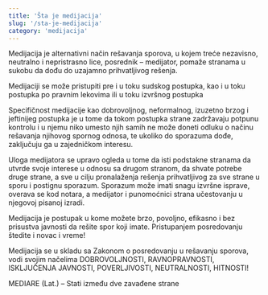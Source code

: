 ```yaml
---
title: 'Šta je medijacija'
slug: '/sta-je-medijacija'
category: 'medijacija'
---
```


Medijacija je alternativni način rešavanja sporova, u kojem treće nezavisno, neutralno i nepristrasno lice, posrednik – medijator, pomaže stranama u sukobu da dođu do uzajamno prihvatljivog rešenja.

Medijaciji se može pristupiti pre i u toku sudskog postupka, kao i u toku postupka po pravnim lekovima ili u toku izvršnog postupka

Specifičnost medijacije kao dobrovoljnog, neformalnog, izuzetno brzog i jeftinijeg postupka je u tome da tokom postupka strane zadržavaju potpunu kontrolu i u njemu niko umesto njih samih ne može doneti odluku o načinu rešavanja njihovog spornog odnosa, te ukoliko do sporazuma dođe, zaključuju ga u zajedničkom interesu.

Uloga medijatora se upravo ogleda u tome da isti podstakne stranama da utvrde svoje interese u odnosu sa drugom stranom, da shvate potrebe druge strane, a sve u cilju pronalaženja rešenja prihvatljivog za sve strane u sporu i postignu sporazum. Sporazum može imati snagu izvršne isprave, overava se kod notara, a medijator i punomoćnici strana učestovanju u njegovoj pisanoj izradi.

Medijacija je postupak u kome možete brzo, povoljno, efikasno i bez prisustva javnosti da rešite spor koji imate. Pristupanjem posredovanju štedite i novac i vreme!

Medijacija se u skladu sa Zakonom o posredovanju u rešavanju sporova, vodi svojim načelima DOBROVOLJNOSTI, RAVNOPRAVNOSTI, ISKLJUČENJA JAVNOSTI, POVERLJIVOSTI, NEUTRALNOSTI, HITNOSTI!

MEDIARE (Lat.) – Stati između dve zavađene strane